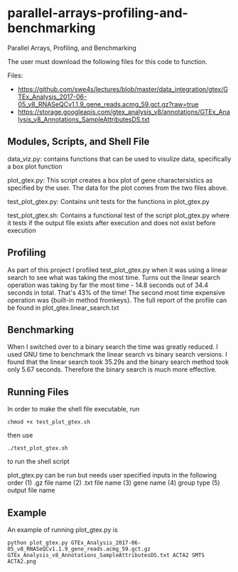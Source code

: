# parallel-arrays-profiling-and-benchmarking
Parallel Arrays, Profiling, and Benchmarking

The user must download the following files for this code to function.

Files:
- https://github.com/swe4s/lectures/blob/master/data_integration/gtex/GTEx_Analysis_2017-06-05_v8_RNASeQCv1.1.9_gene_reads.acmg_59.gct.gz?raw=true
- https://storage.googleapis.com/gtex_analysis_v8/annotations/GTEx_Analysis_v8_Annotations_SampleAttributesDS.txt


## Modules, Scripts, and Shell File
data_viz.py: contains functions that can be used to visulize data, specifically a box plot function

plot_gtex.py:  This script creates a box plot of gene charactersistics as specified by the user.  The data for the plot comes from the two files above.

test_plot_gtex.py: Contains unit tests for the functions in plot_gtex.py

test_plot_gtex.sh: Contains a functional test of the script plot_gtex.py where it tests if the output file exists after execution and does not exist before execution

## Profiling
As part of this project I profiled test_plot_gtex.py when it was using a linear search to see what was taking the most time.  Turns out the linear search operation was taking by far the most time - 14.8 seconds out of 34.4 seconds in total.  That's 43% of the time!  The second most time expensive operation was {built-in method fromkeys}.  The full report of the profile can be found in plot_gtex.linear_search.txt

## Benchmarking
When I switched over to a binary search the time was greatly reduced. I used GNU time to benchmark the linear search vs binary search versions.  I found that the linear search took 35.29s and the binary search method took only 5.67 seconds.  Therefore the binary search is much more effective.

## Running Files

In order to make the shell file executable, run
```
chmod +x test_plot_gtex.sh
```
then use 
```
./test_plot_gtex.sh
```
to run the shell script

plot_gtex.py can be run but needs user specified inputs in the following order (1) .gz file name (2) .txt file name (3) gene name (4) group type (5) output file name

## Example

An example of running plot_gtex.py is 
```
python plot_gtex.py GTEx_Analysis_2017-06-05_v8_RNASeQCv1.1.9_gene_reads.acmg_59.gct.gz GTEx_Analysis_v8_Annotations_SampleAttributesDS.txt ACTA2 SMTS ACTA2.png
```
